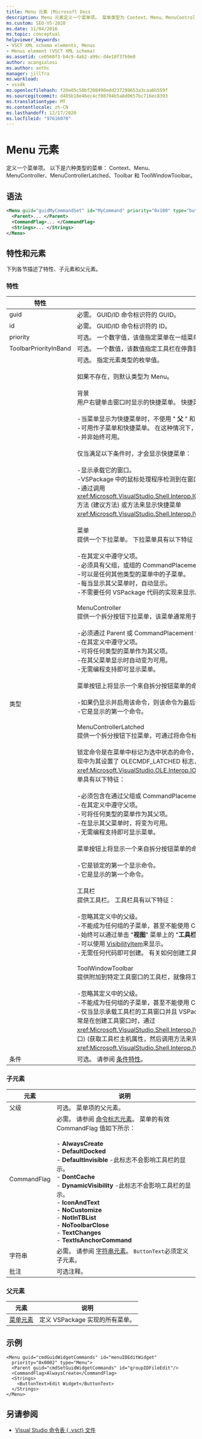 ```yaml
---
title: Menu 元素 |Microsoft Docs
description: Menu 元素定义一个菜单项。 菜单类型为 Context、Menu、MenuController、MenuControllerLatched、Toolbar 和 ToolWindowToolbar。
ms.custom: SEO-VS-2020
ms.date: 11/04/2016
ms.topic: conceptual
helpviewer_keywords:
- VSCT XML schema elements, Menus
- Menus element (VSCT XML schema)
ms.assetid: ce0560f3-b4c9-4ab2-a99c-d4e10f37b9e0
author: acangialosi
ms.author: anthc
manager: jillfra
ms.workload:
- vssdk
ms.openlocfilehash: f20e05c50bf208490edd237299653a3caa6b559f
ms.sourcegitcommit: d485b18e46ec4cf08704b5a8d0657bc716ec8393
ms.translationtype: MT
ms.contentlocale: zh-CN
ms.lasthandoff: 12/17/2020
ms.locfileid: "97616070"
---
```

# <a name="menu-element"></a>Menu 元素
定义一个菜单项。 以下是六种类型的菜单： Context、Menu、MenuController、MenuControllerLatched、Toolbar 和 ToolWindowToolbar。

## <a name="syntax"></a>语法

```xml
<Menu guid="guidMyCommandSet" id="MyCommand" priority="0x100" type="button">
  <Parent>... </Parent>
  <CommandFlag>... </CommandFlag>
  <Strings>... </Strings>
</Menu>
```

## <a name="attributes-and-elements"></a>特性和元素
 下列各节描述了特性、子元素和父元素。

### <a name="attributes"></a>特性

|特性|说明|
|---------------|-----------------|
|guid|必需。 GUID/ID 命令标识符的 GUID。|
|id|必需。 GUID/ID 命令标识符的 ID。|
|priority|可选。 一个数字值，该值指定菜单在一组菜单中的相对位置。|
|ToolbarPriorityInBand|可选。 一个数值，该数值指定工具栏在停靠窗口时的相对位置。|
|类型|可选。 指定元素类型的枚举值。<br /><br /> 如果不存在，则默认类型为 Menu。<br /><br /> 背景<br /> 用户右键单击窗口时显示的快捷菜单。 快捷菜单具有以下特征：<br /><br /> -当菜单显示为快捷菜单时，不使用 " **父** " 和 " **优先级** " 字段。<br />-可用作子菜单和快捷菜单。 在这种情况下，将同时考虑 **组 ID** 和 **优先级** 字段。<br />-并非始终可用。<br /><br /> 仅当满足以下条件时，才会显示快捷菜单：<br /><br /> -显示承载它的窗口。<br />-VSPackage 中的鼠标处理程序检测到在窗口上单击右键，然后调用处理命令的方法。<br />-通过调用 <xref:Microsoft.VisualStudio.Shell.Interop.IOleComponentUIManager.ShowContextMenu%2A> 方法 (建议方法) 或方法来显示快捷菜单 <xref:Microsoft.VisualStudio.Shell.Interop.IVsUIShell.ShowContextMenu%2A> 。<br /><br /> 菜单<br /> 提供一个下拉菜单。 下拉菜单具有以下特征：<br /><br /> -在其定义中遵守父项。<br />-必须具有父组，或组的 CommandPlacement。<br />-可以是任何其他类型的菜单中的子菜单。<br />-每当显示其父菜单时，自动显示。<br />-不需要任何 VSPackage 代码的实现来显示。<br /><br /> MenuController<br /> 提供一个拆分按钮下拉菜单，该菜单通常用于工具栏中。 MenuController 菜单具有以下特征：<br /><br /> -必须通过 Parent 或 CommandPlacement 包含在另一个菜单中。<br />-在其定义中遵守父项。<br />-可将任何类型的菜单作为其父项。<br />-在其父菜单显示时自动变为可用。<br />-无需编程支持即可显示菜单。<br /><br /> 菜单按钮上将显示一个来自拆分按钮菜单的命令。 显示的命令具有以下特征之一：<br /><br /> -如果仍显示并启用该命令，则该命令为最后使用的命令。<br />-它是显示的第一个命令。<br /><br /> MenuControllerLatched<br /> 提供一个拆分按钮下拉菜单，可通过将命令标记为锁定来将命令指定为默认选择。<br /><br /> 锁定命令是在菜单中标记为选中状态的命令，通常通过显示复选标记。 如果命令在接口的方法的实现中为其设置了 OLECMDF_LATCHED 标志，则可以将其标记为锁定 `QueryStatus` <xref:Microsoft.VisualStudio.OLE.Interop.IOleCommandTarget> 。 MenuControllerLatched 菜单具有以下特征：<br /><br /> -必须包含在通过父组或 CommandPlacement 的其他菜单中。<br />-在其定义中遵守父项。<br />-可将任何类型的菜单作为其父项。<br />-在显示其父菜单时，将变为可用。<br />-无需编程支持即可显示菜单。<br /><br /> 菜单按钮上将显示一个来自拆分按钮菜单的命令。 显示的命令具有以下特征之一：<br /><br /> -它是锁定的第一个显示命令。<br />-它是显示的第一个命令。<br /><br /> 工具栏<br /> 提供工具栏。 工具栏具有以下特征：<br /><br /> -忽略其定义中的父级。<br />-不能成为任何组的子菜单，甚至不能使用 CommandPlacement。<br />-始终可以通过单击 "**视图**" 菜单上的 "**工具栏**" 来显示。<br />-可以使用 [VisibilityItem](../extensibility/visibilityitem-element.md)来显示。<br />-无需任何代码即可创建。 有关如何创建工具栏的示例，请参阅 [添加工具栏](../extensibility/adding-a-toolbar.md)。<br /><br /> ToolWindowToolbar<br /> 提供附加到特定工具窗口的工具栏，就像将工具栏附加到开发环境一样。<br /><br /> -忽略其定义中的父级。<br />-不能成为任何组的子菜单，甚至不能使用 CommandPlacement。<br />-仅当显示承载工具栏的工具窗口并且 VSPackage 将工具栏显式添加到工具窗口时才显示。 这通常是在创建工具窗口时，通过 <xref:Microsoft.VisualStudio.Shell.Interop.IVsToolWindowToolbarHost> 从工具窗口框架中的接口)  (获取工具栏主机属性，然后调用方法来完成 <xref:Microsoft.VisualStudio.Shell.Interop.IVsToolWindowToolbarHost.AddToolbar%2A> 。|
|条件|可选。 请参阅 [条件特性](../extensibility/vsct-xml-schema-conditional-attributes.md)。|

### <a name="child-elements"></a>子元素

|元素|说明|
|-------------|-----------------|
|父级|可选。 菜单项的父元素。|
|CommandFlag|必需。 请参阅 [命令标志元素](../extensibility/command-flag-element.md)。 菜单的有效 CommandFlag 值如下所示：<br /><br /> -   **AlwaysCreate**<br />-   **DefaultDocked**<br />-   **DefaultInvisible** -此标志不会影响工具栏的显示。<br />-   **DontCache**<br />-   **DynamicVisibility** -此标志不会影响工具栏的显示。<br />-   **IconAndText**<br />-   **NoCustomize**<br />-   **NotInTBList**<br />-   **NoToolbarClose**<br />-   **TextChanges**<br />-   **TextIsAnchorCommand**|
|字符串|必需。 请参阅 [字符串元素](../extensibility/strings-element.md)。 `ButtonText`必须定义子元素。|
|批注|可选注释。|

### <a name="parent-elements"></a>父元素

|元素|说明|
|-------------|-----------------|
|[菜单元素](../extensibility/menus-element.md)|定义 VSPackage 实现的所有菜单。|

## <a name="example"></a>示例

```
<Menu guid="cmdGuidWidgetCommands" id="menuIDEditWidget"
  priority="0x0002" type="Menu">
  <Parent guid="cmdSetGuidWidgetCommands" id="groupIDFileEdit"/>
  <CommandFlag>AlwaysCreate</CommandFlag>
  <Strings>
    <ButtonText>Edit Widget</ButtonText>
  </Strings>
</Menu>
```

## <a name="see-also"></a>另请参阅
- [Visual Studio 命令表 ( .vsct) 文件](../extensibility/internals/visual-studio-command-table-dot-vsct-files.md)
